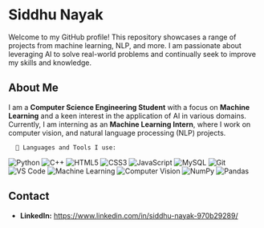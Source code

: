 <!DOCTYPE html>
<html lang="en">
<head>
    <meta charset="UTF-8">
    <meta name="viewport" content="width=device-width, initial-scale=1.0">
   
</head>
<body>
    <h1>Siddhu Nayak</h1>
    <p>Welcome to my GitHub profile! This repository showcases a range of projects from machine learning, NLP, and more. I am passionate about leveraging AI to solve real-world problems and continually seek to improve my skills and knowledge.</p>
 <h2>About Me</h2>
    <p>I am a <strong> Computer Science  Engineering Student</strong> with a focus on <strong> Machine Learning</strong> and a keen interest in the application of AI in various domains. Currently, I am interning as an <strong> Machine Learning Intern</strong>, where I work on  computer vision, and natural language processing (NLP) projects.</p>
    
      🔧 Languages and Tools I use:
<p align="left"> <img src="https://img.shields.io/badge/Python-3776AB?style=for-the-badge&logo=python&logoColor=white" alt="Python"> <img src="https://img.shields.io/badge/C++-00599C?style=for-the-badge&logo=cplusplus&logoColor=white" alt="C++"> <img src="https://img.shields.io/badge/HTML5-E34F26?style=for-the-badge&logo=html5&logoColor=white" alt="HTML5"> <img src="https://img.shields.io/badge/CSS3-1572B6?style=for-the-badge&logo=css3&logoColor=white" alt="CSS3"> <img src="https://img.shields.io/badge/JavaScript-F7DF1E?style=for-the-badge&logo=javascript&logoColor=black" alt="JavaScript"> <img src="https://img.shields.io/badge/MySQL-4479A1?style=for-the-badge&logo=mysql&logoColor=white" alt="MySQL"> <img src="https://img.shields.io/badge/Git-F05032?style=for-the-badge&logo=git&logoColor=white" alt="Git"> <img src="https://img.shields.io/badge/VS%20Code-007ACC?style=for-the-badge&logo=visualstudiocode&logoColor=white" alt="VS Code"> <img src="https://img.shields.io/badge/Machine%20Learning-FF6F61?style=for-the-badge&logo=python&logoColor=white" alt="Machine Learning"> <img src="https://img.shields.io/badge/Computer%20Vision-5C4EE5?style=for-the-badge&logo=python&logoColor=white" alt="Computer Vision"> <img src="https://img.shields.io/badge/NumPy-013243?style=for-the-badge&logo=numpy&logoColor=white" alt="NumPy"> <img src="https://img.shields.io/badge/Pandas-150458?style=for-the-badge&logo=pandas&logoColor=white" alt="Pandas"> </p>
 
 <h2>Contact</h2>
    <ul>
        <li><strong>LinkedIn:</strong> <a href="https://www.linkedin.com/in/siddhu-nayak-970b29289/" target="_blank">https://www.linkedin.com/in/siddhu-nayak-970b29289/</a></li>
    </ul>

</body>
</html>
